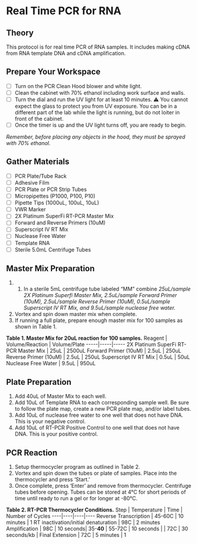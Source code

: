 # Real Time PCR for RNA 

## Theory 
This protocol is for real time PCR of RNA samples. It includes making cDNA from RNA template DNA and cDNA amplification. 

## Prepare Your Workspace

- [ ] Turn on the PCR Clean Hood blower and white light. 
- [ ] Clean the cabinet with 70% ethanol including work surface and walls. 
- [ ] Turn the dial and run the UV light for at least 10 minutes. 
⚠️ You cannot expect the glass to protect you from UV exposure. You can be in a different part of the lab while the light is running, but do not loiter in front of the cabinet.
- [ ] Once the timer is up and the UV light turns off, you are ready to begin. 

*Remember, before placing any objects in the hood, they must be sprayed with 70% ethanol.*

## Gather Materials
- [ ] PCR Plate/Tube Rack
- [ ] Adhesive Film
- [ ] PCR Plate or PCR Strip Tubes
- [ ] Micropipettes (P1000, P100, P10)
- [ ] Pipette Tips (1000uL, 100uL, 10uL)
- [ ] VWR Marker
- [ ] 2X Platinum SuperFi RT-PCR Master Mix
- [ ] Forward and Reverse Primers (10uM)
- [ ] Superscript IV RT Mix
- [ ] Nuclease Free Water
- [ ] Template RNA
- [ ] Sterile 5.0mL Centrifuge Tubes

## Master Mix Preparation

1. 1.	In a sterile 5mL centrifuge tube labeled “MM” combine *25uL/sample 2X Platinum Superfi Master Mix, 2.5uL/sample Forward Primer (10uM), 2.5uL/sample Reverse Primer (10uM), 0.5uL/sample Superscript IV RT Mix, and 9.5uL/sample nuclease free water.* 
2.	Vortex and spin down master mix when complete. 
3.	If running a full plate, prepare enough master mix for 100 samples as shown in Table 1. 

**Table 1. Master Mix for 20uL reaction for 100 samples.**
Reagent | Volume/Reaction | Volume/Plate
-----|-----|-----
2X Platinum SuperFi RT-PCR Master Mix | 25uL | 2500uL
Forward Primer (10uM) | 2.5uL | 250uL
Reverse Primer (10uM) | 2.5uL | 250uL
Superscript IV RT Mix | 0.5uL | 50uL
Nuclease Free Water | 9.5uL | 950uL

## Plate Preparation

1.	Add 40uL of Master Mix to each well. 
2.	Add 10uL of Template RNA to each corresponding sample well. Be sure to follow the plate map, create a new PCR plate map, and/or label tubes. 
3.	Add 10uL of nuclease free water to one well that does not have DNA. This is your negative control. 
4.	Add 10uL of RT-PCR Positive Control to one well that does not have DNA. This is your positive control. 

## PCR Reaction

1. Setup thermocycler program as outlined in Table 2. 
2. Vortex and spin down the tubes or plate of samples. Place into the thermocycler and press ‘Start.’
3. Once complete, press ‘Enter’ and remove from thermocycler. Centrifuge tubes before opening. Tubes can be stored at 4°C for short periods of time until ready to run a gel or for longer at -80°C. 

**Table 2. RT-PCR Thermocycler Conditions.**
Step | Temperature | Time | Number of Cycles
----|----|----|----
Reverse Transcription	| 45-60C | 10 minutes | 1
RT inactivation/initial denaturation | 98C | 2 minutes	
Amplification | 98C | 10 seconds| 35-**40**
	| 55-72C | 10 seconds | 
	| 72C | 30 seconds/kb | 
Final Extension | 72C | 5 minutes | 1




